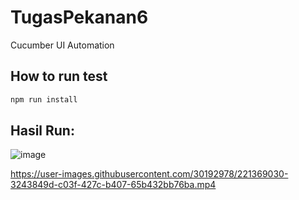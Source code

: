# TugasPekanan6
Cucumber UI Automation

## How to run test
```bash
npm run install
```
## Hasil Run:
![image](https://user-images.githubusercontent.com/30192978/221368999-ec32ad79-6cfd-4cf5-b5ad-af69b16f76de.png)


https://user-images.githubusercontent.com/30192978/221369030-3243849d-c03f-427c-b407-65b432bb76ba.mp4



